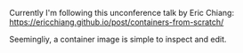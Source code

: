 Currently I'm following this unconference talk by Eric Chiang: https://ericchiang.github.io/post/containers-from-scratch/

Seemingliy, a container image is simple to inspect and edit.
